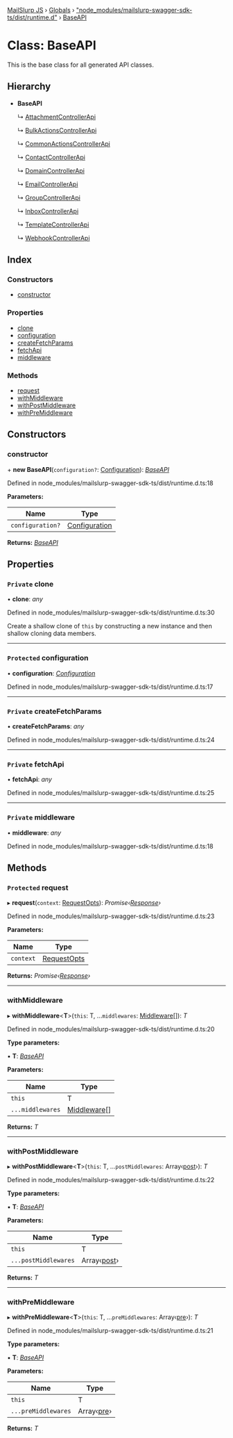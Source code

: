 [MailSlurp JS](../README.md) › [Globals](../globals.md) › ["node_modules/mailslurp-swagger-sdk-ts/dist/runtime.d"](../modules/_node_modules_mailslurp_swagger_sdk_ts_dist_runtime_d_.md) › [BaseAPI](_node_modules_mailslurp_swagger_sdk_ts_dist_runtime_d_.baseapi.md)

# Class: BaseAPI

This is the base class for all generated API classes.

## Hierarchy

* **BaseAPI**

  ↳ [AttachmentControllerApi](_node_modules_mailslurp_swagger_sdk_ts_dist_apis_attachmentcontrollerapi_d_.attachmentcontrollerapi.md)

  ↳ [BulkActionsControllerApi](_node_modules_mailslurp_swagger_sdk_ts_dist_apis_bulkactionscontrollerapi_d_.bulkactionscontrollerapi.md)

  ↳ [CommonActionsControllerApi](_node_modules_mailslurp_swagger_sdk_ts_dist_apis_commonactionscontrollerapi_d_.commonactionscontrollerapi.md)

  ↳ [ContactControllerApi](_node_modules_mailslurp_swagger_sdk_ts_dist_apis_contactcontrollerapi_d_.contactcontrollerapi.md)

  ↳ [DomainControllerApi](_node_modules_mailslurp_swagger_sdk_ts_dist_apis_domaincontrollerapi_d_.domaincontrollerapi.md)

  ↳ [EmailControllerApi](_node_modules_mailslurp_swagger_sdk_ts_dist_apis_emailcontrollerapi_d_.emailcontrollerapi.md)

  ↳ [GroupControllerApi](_node_modules_mailslurp_swagger_sdk_ts_dist_apis_groupcontrollerapi_d_.groupcontrollerapi.md)

  ↳ [InboxControllerApi](_node_modules_mailslurp_swagger_sdk_ts_dist_apis_inboxcontrollerapi_d_.inboxcontrollerapi.md)

  ↳ [TemplateControllerApi](_node_modules_mailslurp_swagger_sdk_ts_dist_apis_templatecontrollerapi_d_.templatecontrollerapi.md)

  ↳ [WebhookControllerApi](_node_modules_mailslurp_swagger_sdk_ts_dist_apis_webhookcontrollerapi_d_.webhookcontrollerapi.md)

## Index

### Constructors

* [constructor](_node_modules_mailslurp_swagger_sdk_ts_dist_runtime_d_.baseapi.md#constructor)

### Properties

* [clone](_node_modules_mailslurp_swagger_sdk_ts_dist_runtime_d_.baseapi.md#private-clone)
* [configuration](_node_modules_mailslurp_swagger_sdk_ts_dist_runtime_d_.baseapi.md#protected-configuration)
* [createFetchParams](_node_modules_mailslurp_swagger_sdk_ts_dist_runtime_d_.baseapi.md#private-createfetchparams)
* [fetchApi](_node_modules_mailslurp_swagger_sdk_ts_dist_runtime_d_.baseapi.md#private-fetchapi)
* [middleware](_node_modules_mailslurp_swagger_sdk_ts_dist_runtime_d_.baseapi.md#private-middleware)

### Methods

* [request](_node_modules_mailslurp_swagger_sdk_ts_dist_runtime_d_.baseapi.md#protected-request)
* [withMiddleware](_node_modules_mailslurp_swagger_sdk_ts_dist_runtime_d_.baseapi.md#withmiddleware)
* [withPostMiddleware](_node_modules_mailslurp_swagger_sdk_ts_dist_runtime_d_.baseapi.md#withpostmiddleware)
* [withPreMiddleware](_node_modules_mailslurp_swagger_sdk_ts_dist_runtime_d_.baseapi.md#withpremiddleware)

## Constructors

###  constructor

\+ **new BaseAPI**(`configuration?`: [Configuration](_node_modules_mailslurp_swagger_sdk_ts_dist_runtime_d_.configuration.md)): *[BaseAPI](_node_modules_mailslurp_swagger_sdk_ts_dist_runtime_d_.baseapi.md)*

Defined in node_modules/mailslurp-swagger-sdk-ts/dist/runtime.d.ts:18

**Parameters:**

Name | Type |
------ | ------ |
`configuration?` | [Configuration](_node_modules_mailslurp_swagger_sdk_ts_dist_runtime_d_.configuration.md) |

**Returns:** *[BaseAPI](_node_modules_mailslurp_swagger_sdk_ts_dist_runtime_d_.baseapi.md)*

## Properties

### `Private` clone

• **clone**: *any*

Defined in node_modules/mailslurp-swagger-sdk-ts/dist/runtime.d.ts:30

Create a shallow clone of `this` by constructing a new instance
and then shallow cloning data members.

___

### `Protected` configuration

• **configuration**: *[Configuration](_node_modules_mailslurp_swagger_sdk_ts_dist_runtime_d_.configuration.md)*

Defined in node_modules/mailslurp-swagger-sdk-ts/dist/runtime.d.ts:17

___

### `Private` createFetchParams

• **createFetchParams**: *any*

Defined in node_modules/mailslurp-swagger-sdk-ts/dist/runtime.d.ts:24

___

### `Private` fetchApi

• **fetchApi**: *any*

Defined in node_modules/mailslurp-swagger-sdk-ts/dist/runtime.d.ts:25

___

### `Private` middleware

• **middleware**: *any*

Defined in node_modules/mailslurp-swagger-sdk-ts/dist/runtime.d.ts:18

## Methods

### `Protected` request

▸ **request**(`context`: [RequestOpts](../interfaces/_node_modules_mailslurp_swagger_sdk_ts_dist_runtime_d_.requestopts.md)): *Promise‹[Response](../interfaces/_node_modules_typedoc_node_modules_typescript_lib_lib_dom_d_.response.md)›*

Defined in node_modules/mailslurp-swagger-sdk-ts/dist/runtime.d.ts:23

**Parameters:**

Name | Type |
------ | ------ |
`context` | [RequestOpts](../interfaces/_node_modules_mailslurp_swagger_sdk_ts_dist_runtime_d_.requestopts.md) |

**Returns:** *Promise‹[Response](../interfaces/_node_modules_typedoc_node_modules_typescript_lib_lib_dom_d_.response.md)›*

___

###  withMiddleware

▸ **withMiddleware**<**T**>(`this`: T, ...`middlewares`: [Middleware](../interfaces/_node_modules_mailslurp_swagger_sdk_ts_dist_runtime_d_.middleware.md)[]): *T*

Defined in node_modules/mailslurp-swagger-sdk-ts/dist/runtime.d.ts:20

**Type parameters:**

▪ **T**: *[BaseAPI](_node_modules_mailslurp_swagger_sdk_ts_dist_runtime_d_.baseapi.md)*

**Parameters:**

Name | Type |
------ | ------ |
`this` | T |
`...middlewares` | [Middleware](../interfaces/_node_modules_mailslurp_swagger_sdk_ts_dist_runtime_d_.middleware.md)[] |

**Returns:** *T*

___

###  withPostMiddleware

▸ **withPostMiddleware**<**T**>(`this`: T, ...`postMiddlewares`: Array‹[post](../interfaces/_node_modules_mailslurp_swagger_sdk_ts_dist_runtime_d_.middleware.md#optional-post)›): *T*

Defined in node_modules/mailslurp-swagger-sdk-ts/dist/runtime.d.ts:22

**Type parameters:**

▪ **T**: *[BaseAPI](_node_modules_mailslurp_swagger_sdk_ts_dist_runtime_d_.baseapi.md)*

**Parameters:**

Name | Type |
------ | ------ |
`this` | T |
`...postMiddlewares` | Array‹[post](../interfaces/_node_modules_mailslurp_swagger_sdk_ts_dist_runtime_d_.middleware.md#optional-post)› |

**Returns:** *T*

___

###  withPreMiddleware

▸ **withPreMiddleware**<**T**>(`this`: T, ...`preMiddlewares`: Array‹[pre](../interfaces/_node_modules_mailslurp_swagger_sdk_ts_dist_runtime_d_.middleware.md#optional-pre)›): *T*

Defined in node_modules/mailslurp-swagger-sdk-ts/dist/runtime.d.ts:21

**Type parameters:**

▪ **T**: *[BaseAPI](_node_modules_mailslurp_swagger_sdk_ts_dist_runtime_d_.baseapi.md)*

**Parameters:**

Name | Type |
------ | ------ |
`this` | T |
`...preMiddlewares` | Array‹[pre](../interfaces/_node_modules_mailslurp_swagger_sdk_ts_dist_runtime_d_.middleware.md#optional-pre)› |

**Returns:** *T*
